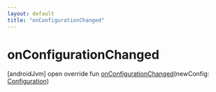```yaml
---
layout: default
title: "onConfigurationChanged"
---
```


# onConfigurationChanged

[androidJvm]
open override fun [onConfigurationChanged](on-configuration-changed.md)(newConfig: [Configuration](https://developer.android.com/reference/kotlin/android/content/res/Configuration.html))